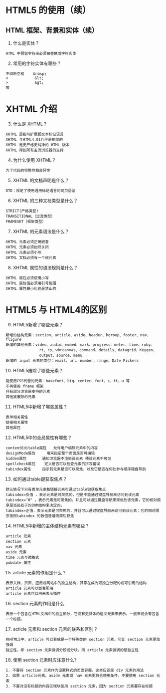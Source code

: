 # HTML5 的使用（续）
## HTML 框架、背景和实体（续）
1. 什么是实体？
```
HTML 中预留字符串必须被替换成字符实体
```
2. 常用的字符实体有哪些？
```
不间断空格    &nbsp;
<            &lt;
>            &gt;
等
```
# XHTML 介绍
3. 什么是 XHTML？
```
XHTML 是指可扩展超文本标记语言
XHTML 与HTML4.01几乎是相同的
XHTML 是更严格更纯净的 HTML 版本
XHTML 得到所有主流浏览器的支持
```
4. 为什么使用 XHTML？
```
为了代码的完整性和良好性
```
5. XHTML 的文档声明是什么？
```
DTD：规定了使用通用标记语言的网页语法
```
6. XHTML 的三种文档类型是什么？
```
STRICT(严格类型)
TRANSITIONAL（过渡类型）
FRAMESET（框架类型）
```
7. XHTML 的元素语法是什么？
```
XHTML 元素必须正确嵌套
XHTML 元素必须始终关闭
XHTML 元素必须小写
XHTML 文档必须有一个根元素
```
8. XHTML 属性的语法规则是什么？
```
XHTML 属性必须使用小写
XHTML 属性值必须用引号包围
XHTML 属性最小化也是禁止的
```
# HTML5 与 HTML4的区别
9. HTML5新增了哪些元素？
```
新增的结构元素：section、article、aside、header、hgroup、footer、nav、fligure
新增的其他元素：video、audio、embed、mark、progress、meter、time、ruby、
			   rt、rp、wbrcanvas、command、details、datagrid、Keygen、
			   output、source、menu
新增的 input 元素的类型：email、url、number、range、Date Pickers
```
10. HTML5废除了哪些元素？
```
能使用CSS代替的元素：basefont、big、center、font、s、tt、u 等
不再使用 frame 框架
只有部分浏览器支持的元素
其他被废除的元素
```
11. HTML5中新增了哪些属性？
```
表单相关属性
链接相关属性
其他属性
```
12. HTML5中的全局属性有哪些？
```
contentEditable属性   允许用户编辑元素中的内容
designMode属性     用来指定整个页面是否可编辑
hidden属性       通知浏览器不渲染该元素 使该元素不可见
spellcheck属性    定义是否可以检查元素的拼写错误
tabindex属性     指示其元素是否可以聚焦，以及它是否在何处参与顺序键盘导航
```
13. 如何通过table键获取焦点？
```
默认情况下只有表单元素和链接元素可通过table键获取焦点
tabindex=负值 ，表示元素是可聚焦的，但是不能通过键盘导航来访问到该元素
tabindex="0" ，表示元素是可聚焦的，并且可以通过键盘导航来聚焦到该元素，它的相对顺序是当前处于的DOM结构来决定的。
tabindex=正值，表示元素是可聚焦的，并且可以通过键盘导航来访问到该元素；它的相对顺序按照tabindex 的数值递增而滞后获焦
```
14. HTML5中新增的主体结构元素有哪些？
```
article 元素
section 元素
nav 元素
aside 元素
time 元素与微格式
pubdate 属性
```
15. article 元素的作用是什么？
```
表示文档、页面、应用或网站中的独立结构，其意在成为可独立分配的或可引用的结构
article 元素可以嵌套所用
article 元素可以用来表示插件
```
16. section 元素的作用是什么
```
表示一个包含在HTML文档中的独立部分，它没有更具体的语义元素来表示，一般来说会有包含一个标题。
```
17. acticle 元素和 section 元素的联系和区别？
```
在HTML5中，article 可以看成是一个特殊类的 section 元素，它比 section 元素更加强调
独立性，即 section 元素强调分段或分块，而 article 元素强调的是独立性
```
18. 使用 section 元素时应注意什么?
```
1. 不要将 section 元素作为设置样式的页面容器，这本应该是 div 元素的用法
2. 如果 article元素、aside 元素或 nav 元素更符合使用条件，不要使用 section 元素
3. 不要对没有标题的内容区域块使用 section 元素，因为 section 元素要存在标题
```